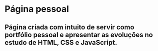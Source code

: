 # Página pessoal
## Página criada com intuito de servir como portfólio pessoal e apresentar as evoluções no estudo de HTML, CSS e JavaScript.

